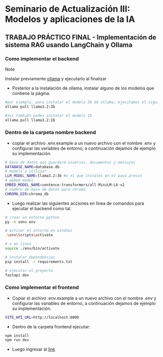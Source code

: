 # Seminario de Actualización III: Modelos y aplicaciones de la IA

## TRABAJO PRÁCTICO FINAL - Implementación de sistema RAG usando LangChain y Ollama

### Como implementar el backend

> [!NOTE]
> Instalar previamente [ollama](https://ollama.com/) y ejecutarlo al finalizar

- Posterior a la instalación de ollama, instalar alguno de los modelos que contiene la página.

```bash
#por ejemplo, para instalar el modelo 3b de ollama, ejecutamos el siguiente comando
ollama pull llama3.2:3b

#así también podes instalar el modelo 1b
ollama pull llama3.2:1b
```

### Dentro de la carpeta nombre backend

- copiar el archivo .env.example a un nuevo archivo con el nombre .env y configurar las variables de entorno, a continuación dejamos de ejemplo su implementación.

```bash
# base de datos que guardará usuarios, documentos y mensajes
DATABASE_NAME=database.db 
# modelo a utilizar
LLM_MODEL_NAME=llama3.2:3b #o el que instales en el paso previo
# embed model
EMBED_MODEL_NAME=sentence-transformers/all-MiniLM-L6-v2
# nombre de base de datos para chroma
CHROMA_DIR=chroma_db
```

- Luego realizar las siguientes acciones en línea de comandos para ejecutar el backend como tal.

```bash
# crear un entorno python
py -m venv env

# activar el entorno en windows
.\env\Scripts\activate 

# o en linux
source ./env/bin/activate

# instalar dependencias
pip install -r requirements.txt

# ejecutar el proyecto
fastapi dev

```

### Como implementar el frontend

- Copiar el archivo .env.example a un nuevo archivo con el nombre .env y configurar las variables de entorno, a continuación dejamos de ejemplo su implementación.

```bash
VITE_API_URL=http://localhost:8000
```

- Dentro de la carpeta frontend ejecutar:

```bash
npm install
npm run dev
```

- Luego ingresar al [link](http://localhost:5173)
